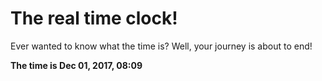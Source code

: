 # The real time clock!

Ever wanted to know what the time is? Well, your journey is about to end!

**The time is Dec 01, 2017, 08:09**
